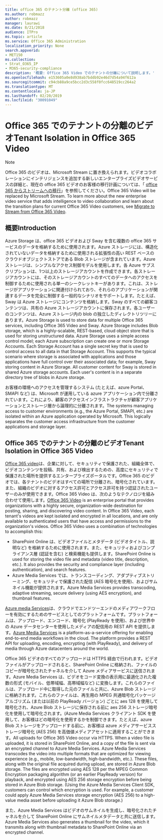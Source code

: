 ```yaml
---
title: office 365 のテナント分離 (office 365)
ms.author: robmazz
author: robmazz
manager: laurawi
ms.date: 8/21/2018
audience: ITPro
ms.topic: article
ms.service: Office 365 Administration
localization_priority: None
search.appverid:
- MET150
ms.collection:
- Strat_O365_IP
- M365-security-compliance
description: '概要: Office 365 Video でのテナントの分離について説明します。'
ms.openlocfilehash: e153605a0e8d938ab7bddb92e46d7d54a94f612a
ms.sourcegitcommit: c94cb88a9ce5bcc2d3c558f0fcc648519cc264a2
ms.translationtype: MT
ms.contentlocale: ja-JP
ms.lasthandoff: 02/20/2019
ms.locfileid: "30091049"
---
```

# <a name="tenant-isolation-in-office-365-video"></a><span data-ttu-id="4cb5c-103">Office 365 でのテナントの分離のビデオ</span><span class="sxs-lookup"><span data-stu-id="4cb5c-103">Tenant Isolation in Office 365 Video</span></span>

> [!NOTE]
> <span data-ttu-id="4cb5c-p101">Office 365 のビデオは、Microsoft Stream に置き換えられます。ビデオコラボレーションにインテリジェンスを追加する新しいエンタープライズビデオサービスの詳細と、現在の office 365 ビデオのお客様の移行計画については、「 [office 365 からストリームへの移行](https://docs.microsoft.com/stream/)」を参照してください。</span><span class="sxs-lookup"><span data-stu-id="4cb5c-p101">Office 365 Video will be replaced by Microsoft Stream. To learn more about the new enterprise video service that adds intelligence to video collaboration and learn about the transition plans for current Office 365 Video customers, see [Migrate to Stream from Office 365 Video](https://docs.microsoft.com/stream/).</span></span>

## <a name="introduction"></a><span data-ttu-id="4cb5c-106">概要</span><span class="sxs-lookup"><span data-stu-id="4cb5c-106">Introduction</span></span>
<span data-ttu-id="4cb5c-p102">Azure Storage は、office 365 ビデオおよび Sway を含む複数の office 365 サービスのデータを格納するために使用されます。Azure ストレージには、構造化されていないデータを格納するために使用される拡張性の高い REST ベースのクラウドオブジェクトストアである Blob ストレージが含まれています。Azure ストレージは、シンプルなアクセス制御モデルを使用します。各 Azure サブスクリプションは、1つ以上のストレージアカウントを作成できます。各ストレージアカウントには、そのストレージアカウントのすべてのデータへのアクセスを制御するために使用される単一のシークレットキーがあります。これは、ストレージがアプリケーションに関連付けられており、それらのアプリケーションが関連するデータを完全に制御する一般的なシナリオをサポートします。たとえば、Sway は Azure ストレージにコンテンツを格納します。Sway のすべての顧客コンテンツは、共有の Azure ストレージアカウントに保存されます。各ユーザーのコンテンツは、Azure ストレージ内の blob の独立したディレクトリツリーにあります。</span><span class="sxs-lookup"><span data-stu-id="4cb5c-p102">Azure Storage is used to store data for multiple Office 365 services, including Office 365 Video and Sway. Azure Storage includes Blob storage, which is a highly-scalable, REST-based, cloud object store that is used for storing unstructured data. Azure Storage uses a simple access control model; each Azure subscription can create one or more Storage Accounts. Each Storage Account has a single secret key that is used to control access to all data in that Storage Account. This supports the typical scenario where storage is associated with applications and those applications have full control over their associated data; for example, Sway storing content in Azure Storage. All customer content for Sway is stored in shared Azure storage accounts. Each user's content is in a separate directory tree of blobs in Azure storage.</span></span>

<span data-ttu-id="4cb5c-p103">お客様の環境へのアクセスを管理するシステム (たとえば、azure Portal、SMAPI など) は、Microsoft が運用している azure アプリケーション内で分離されています。これにより、顧客のアクセスインフラストラクチャが顧客アプリケーションとストレージ層から論理的に分離されます。</span><span class="sxs-lookup"><span data-stu-id="4cb5c-p103">The systems managing access to customer environments (e.g., the Azure Portal, SMAPI, etc.) are isolated within an Azure application operated by Microsoft. This logically separates the customer access infrastructure from the customer applications and storage layer.</span></span>

## <a name="tenant-isolation-in-office-365-video"></a><span data-ttu-id="4cb5c-116">Office 365 でのテナントの分離のビデオ</span><span class="sxs-lookup"><span data-stu-id="4cb5c-116">Tenant Isolation in Office 365 Video</span></span>
<span data-ttu-id="4cb5c-p104">[Office 365 video](https://support.office.com/article/Meet-Office-365-Video-ca1cc1a9-a615-46e1-b6a3-40dbd99939a6)は、企業に対して、セキュリティで保護された、組織全体で、ビデオコンテンツを投稿、共有、および検出するための、高度にセキュリティで保護された場所を提供するエンタープライズポータルです。Office 365 のビデオでは、各テナントのビデオはすべての場所で分離され、暗号化されています。また、組織のビデオに対するアクセス許可とアクセス許可を持つ認証されたユーザーのみが使用できます。Office 365 Video は、次のようなテクノロジを組み合わせて使用します。</span><span class="sxs-lookup"><span data-stu-id="4cb5c-p104">[Office 365 Video](https://support.office.com/article/Meet-Office-365-Video-ca1cc1a9-a615-46e1-b6a3-40dbd99939a6) is an enterprise portal that provides organizations with a highly secure, organization-wide destination for posting, sharing, and discovering video content. In Office 365 Video, each tenant's videos are kept isolated and encrypted in all locations, and are only available to authenticated users that have access and permissions to the organization's videos. Office 365 Video uses a combination of technologies to accomplish this:</span></span>
- <span data-ttu-id="4cb5c-p105">SharePoint Online は、ビデオファイルとメタデータ (ビデオタイトル、説明など) を格納するために使用されます。また、セキュリティおよびコンプライアンス層 (認証を含む) と検索機能も提供します。</span><span class="sxs-lookup"><span data-stu-id="4cb5c-p105">SharePoint Online is used for storing the video file and metadata (video title, description, etc.). It also provides the security and compliance layer (including authentication), and search features.</span></span>
- <span data-ttu-id="4cb5c-122">Azure Media Services では、トランスコーディング、アダプティブストリーミング、セキュリティで保護された配信 (AES 暗号化を使用)、およびサムネイル機能が提供されます。</span><span class="sxs-lookup"><span data-stu-id="4cb5c-122">Azure Media Services provides transcoding, adaptive streaming, secure delivery (using AES encryption), and thumbnail features.</span></span>

<span data-ttu-id="4cb5c-p106">[Azure media Services](https://azure.microsoft.com/services/media-services/)は、クラウドでエンドツーエンドのメディアワークフローを有効にするためのサービスとしてのプラットフォームです。プラットフォームは、アップロード、エンコード、暗号化 (PlayReady を使用)、および世界中の Azure データセンターを使用したメディアの配信用の REST API を提供します。</span><span class="sxs-lookup"><span data-stu-id="4cb5c-p106">[Azure Media Services](https://azure.microsoft.com/services/media-services/) is a platform-as-a-service offering for enabling end-to-end media workflows in the cloud. The platform provides a REST API for uploading, encoding, encrypting (with PlayReady), and delivery of media through Azure datacenters around the world.</span></span>

<span data-ttu-id="4cb5c-p107">Office 365 ビデオのすべてのアップロードは HTTPS 経由で行われます。ビデオファイルがアップロードされると、SharePoint Online に格納され、ファイルのコピーが暗号化されたチャネルを介して Azure メディアサービスに送信されます。Azure Media Services は、ビデオをコード変換の表示用に最適化された複数の形式 (モバイル、低帯域幅、高帯域幅など) に変換します。これらのファイルは、アップロード中に取得した元のファイルと共に、Azure Blob ストレージに格納されます。これらのファイルは、再生用の MPEG 共通暗号化パッケージアルゴリズム (または以前の PlayReady バージョン) ごとに aes 128 を使用して暗号化され、Azure Blob ストレージに保存される前に aes 256 ストレージ暗号化を使用して暗号化されます。(Azure Media Services クライアント SDK を使用して、お客様はどの暗号化を使用するかを制御できます。たとえば、azure Blob ストレージをアップロードする前に、お客様は azure メディアサービスストレージ暗号化 (AES 256) を高価値メディアアセットに適用することができます。</span><span class="sxs-lookup"><span data-stu-id="4cb5c-p107">All uploads for Office 365 Video occur via HTTPS. When a video file is uploaded, it is stored in SharePoint Online, and a copy of the file is sent via an encrypted channel to Azure Media Services. Azure Media Services transcodes the video into multiple formats that are optimized for viewing experience (e.g., mobile, low-bandwidth, high-bandwidth, etc.). These files, along with the original file acquired during upload, are stored in Azure Blob storage. The files are encrypted using AES 128 per the MPEG Common Encryption packaging algorithm (or an earlier PlayReady version) for playback, and encrypted using AES 256 storage encryption before being stored in Azure Blob storage. (Using the Azure Media Services Client SDK, customers can control which encryption is used. For example, a customer could apply Azure Media Services storage encryption (AES 256) to a high-value media asset before uploading it Azure Blob storage.)</span></span>

<span data-ttu-id="4cb5c-132">また、Azure Media Services はビデオのサムネイルを生成し、暗号化されたチャネルを介して SharePoint Online にサムネイルメタデータと共に送信します。</span><span class="sxs-lookup"><span data-stu-id="4cb5c-132">Azure Media Services also generates a thumbnail for the video, which it transmits along with thumbnail metadata to SharePoint Online via an encrypted channel.</span></span>

